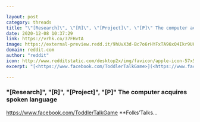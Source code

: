 ```yaml
---

layout: post
category: threads
title: "\"[Research]\", \"[R]\", \"[Project]\", \"[P]\" The computer acquires spoken language"
date: 2020-12-08 10:37:29
link: https://vrhk.co/37FHvtA
image: https://external-preview.redd.it/9hUvX3d-Bc7o6rHYFxTA96xQ4Ikr9UKvlnhX7l8e7RQ.jpg?width=190&height=99.4764397906&auto=webp&crop=190:99.4764397906,smart&s=716303a34186cc65101ff6810cbb58335010cee6
domain: reddit.com
author: "reddit"
icon: http://www.redditstatic.com/desktop2x/img/favicon/apple-icon-57x57.png
excerpt: "[<https://www.facebook.com/ToddlerTalkGame>](<https://www.facebook.com/ToddlerTalkGame>) **Folks’Talks..."

---
```


### "[Research]", "[R]", "[Project]", "[P]" The computer acquires spoken language

[<https://www.facebook.com/ToddlerTalkGame>](<https://www.facebook.com/ToddlerTalkGame>) **Folks’Talks...
